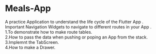 # Meals-App <br />
A practice Application to understand the life cycle of the Flutter App . Important Navigation Widgets to navigate to different routes in your App . <br />
1.To demonstrate how to make route tables. <br />
2.How to pass the data when pushing or poping an App from the stack. <br />
3.Implemnt the TabScreen. <br />
4.How to make a Drawer. <br />
